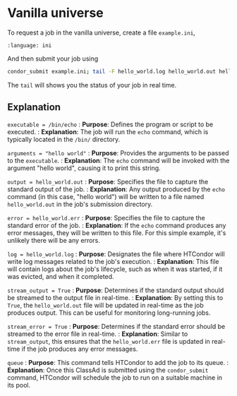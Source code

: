 # Vanilla universe

To request a job in the vanilla universe, create a file `example.ini`,

```{literalinclude} 2-classad-vanilla/example.ini
:language: ini
```

And then submit your job using

```bash
condor_submit example.ini; tail -F hello_world.log hello_world.out hello_world.err
```

The `tail` will shows you the status of your job in real time.

## Explanation

`executable = /bin/echo`
: **Purpose**: Defines the program or script to be executed.
: **Explanation**: The job will run the `echo` command, which is typically located in the `/bin/` directory.

`arguments = "hello world"`
: **Purpose**: Provides the arguments to be passed to the `executable`.
: **Explanation**: The `echo` command will be invoked with the argument "hello world", causing it to print this string.

`output = hello_world.out`
: **Purpose**: Specifies the file to capture the standard output of the job.
: **Explanation**: Any output produced by the `echo` command (in this case, "hello world") will be written to a file named `hello_world.out` in the job's submission directory.

`error = hello_world.err`
: **Purpose**: Specifies the file to capture the standard error of the job.
: **Explanation**: If the `echo` command produces any error messages, they will be written to this file. For this simple example, it's unlikely there will be any errors.

`log = hello_world.log`
: **Purpose**: Designates the file where HTCondor will write log messages related to the job's execution.
: **Explanation**: This file will contain logs about the job's lifecycle, such as when it was started, if it was evicted, and when it completed.

`stream_output = True`
: **Purpose**: Determines if the standard output should be streamed to the output file in real-time.
: **Explanation**: By setting this to `True`, the `hello_world.out` file will be updated in real-time as the job produces output. This can be useful for monitoring long-running jobs.

`stream_error = True`
: **Purpose**: Determines if the standard error should be streamed to the error file in real-time.
: **Explanation**: Similar to `stream_output`, this ensures that the `hello_world.err` file is updated in real-time if the job produces any error messages.

`queue`
: **Purpose**: This command tells HTCondor to add the job to its queue.
: **Explanation**: Once this ClassAd is submitted using the `condor_submit` command, HTCondor will schedule the job to run on a suitable machine in its pool.
